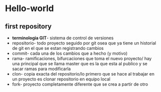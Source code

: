 # Hello-world

## first repository
 
- **terminologia GIT**- sistema de control de versiones
- repositorio- todo proyecto seguido por git osea que ya tiene un historial de git en el que se estan registrando cambios
- commit- cada una de los cambios que a hecho (y motivo)
- rama- ramificaciones, bifurcaciones que toma el nuevo proyecto/ hay una principal que se llama master que es la que esta al publico y se sacar ramas para modificarla
- clon- copia exacta del repositorio/lo primero que se hace al trabajar en un proyecto es clonar repositorio en equipo local
- fork- proyecto completamente diferente que se crea a partir de otro 
